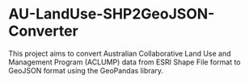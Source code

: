 # AU-LandUse-SHP2GeoJSON-Converter
This project aims to convert Australian Collaborative Land Use and Management Program (ACLUMP) data from ESRI Shape File format to GeoJSON format using the GeoPandas library.
